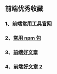 ## 前端优秀收藏

### 1、[前端常用工具官网](./前端常用工具官网)

### 2、[常用 npm 包](./常用npm包)

### 3、[前端好文章](./前端好文章)

### 4、[前端好文章 2](./前端好文章2)
